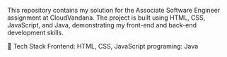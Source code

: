 This repository contains my solution for the Associate Software Engineer assignment at CloudVandana. The project is built using HTML, CSS, JavaScript, and Java, demonstrating my front-end and back-end development skills.

📌 Tech Stack
Frontend: HTML, CSS, JavaScript
programing: Java
